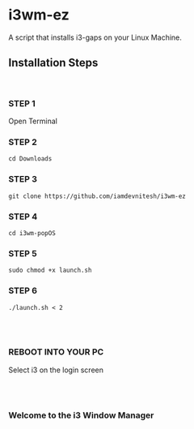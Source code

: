 # i3wm-ez
A script that installs i3-gaps on your Linux Machine.

## **Installation Steps**
<br>

### STEP 1

Open Terminal

### STEP 2

    cd Downloads

### STEP 3

    git clone https://github.com/iamdevnitesh/i3wm-ez

### STEP 4

    cd i3wm-popOS

### STEP 5

    sudo chmod +x launch.sh

### STEP 6

    ./launch.sh < 2

<br>
<br>

### **REBOOT INTO YOUR PC**

Select i3 on the login screen

<br>
<br>

### Welcome to the i3 Window Manager
